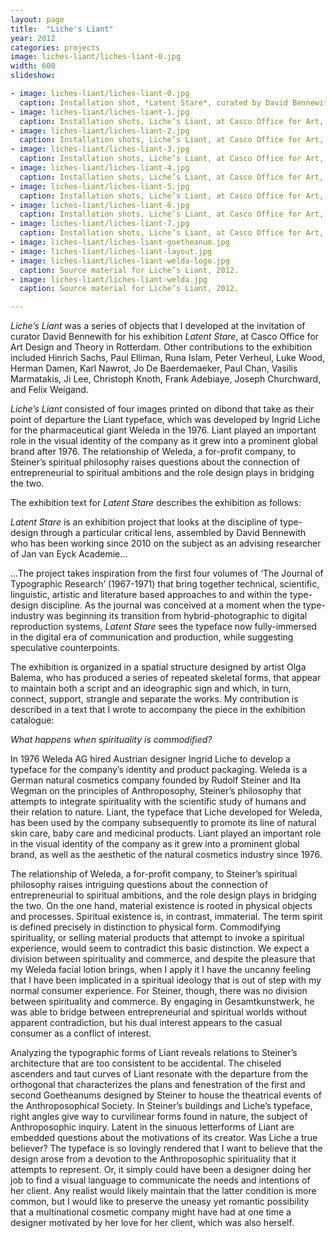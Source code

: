 ```yaml
---
layout: page
title:  "Liche's Liant"
year: 2012
categories: projects
image: liches-liant/liches-liant-0.jpg
width: 600
slideshow:

- image: liches-liant/liches-liant-0.jpg
  caption: Installation shot, *Latent Stare*, curated by David Bennewith at Casco Office for Art, Design and Theory (Rotterdam).
- image: liches-liant/liches-liant-1.jpg
  caption: Installation shots, Liche’s Liant, at Casco Office for Art, Design and Theory (Rotterdam). 2012.
- image: liches-liant/liches-liant-2.jpg
  caption: Installation shots, Liche’s Liant, at Casco Office for Art, Design and Theory (Rotterdam). 2012.
- image: liches-liant/liches-liant-3.jpg
  caption: Installation shots, Liche’s Liant, at Casco Office for Art, Design and Theory (Rotterdam). 2012.
- image: liches-liant/liches-liant-4.jpg
  caption: Installation shots, Liche’s Liant, at Casco Office for Art, Design and Theory (Rotterdam). 2012.
- image: liches-liant/liches-liant-5.jpg
  caption: Installation shots, Liche’s Liant, at Casco Office for Art, Design and Theory (Rotterdam). 2012.
- image: liches-liant/liches-liant-6.jpg
  caption: Installation shots, Liche’s Liant, at Casco Office for Art, Design and Theory (Rotterdam). 2012.
- image: liches-liant/liches-liant-7.jpg
  caption: Installation shots, Liche’s Liant, at Casco Office for Art, Design and Theory (Rotterdam). 2012.
- image: liches-liant/liches-liant-goetheanum.jpg
- image: liches-liant/liches-liant-layout.jpg
- image: liches-liant/liches-liant-welda-logo.jpg
  caption: Source material for Liche’s Liant, 2012.
- image: liches-liant/liches-liant-welda.jpg
  caption: Source material for Liche’s Liant, 2012.

---
```


*Liche’s Liant* was a series of objects that I developed at the invitation of curator David Bennewith for his exhibition *Latent Stare*, at Casco Office for Art Design and Theory in Rotterdam. Other  contributions to the exhibition included Hinrich Sachs, Paul Elliman, Runa Islam, Peter Verheul, Luke Wood, Herman Damen, Karl Nawrot, Jo De Baerdemaeker, Paul Chan, Vasilis Marmatakis, Ji Lee, Christoph Knoth, Frank Adebiaye, Joseph Churchward, and Felix Weigand.

*Liche’s Liant* consisted of four images printed on dibond that take as their point of departure the Liant typeface, which was developed by Ingrid Liche for the pharmaceutical giant Weleda in the 1976.  Liant played an important role in the visual identity of the company as it grew into a prominent global brand after 1976. The relationship of Weleda, a for-profit company, to Steiner’s spiritual philosophy raises questions about the connection of entrepreneurial to spiritual ambitions and the role design plays in bridging the two.

The exhibition text for *Latent Stare* describes the exhibition  as follows:
 
*Latent Stare* is an exhibition project that looks at the discipline of type- design through a particular critical lens, assembled by David Bennewith who has been working since 2010 on the subject as an advising researcher of Jan van Eyck Academie...
  
...The project takes inspiration from the first four volumes of ‘The Journal of Typographic Research’ (1967-1971) that bring together technical, scientific, linguistic, artistic and literature based approaches to and within the type-design discipline. As the journal was conceived at a moment when the type-industry was beginning its transition from hybrid-photographic to digital reproduction systems, *Latent Stare* sees the typeface now fully-immersed in the digital era of communication and production, while suggesting speculative counterpoints. 
 
The exhibition is organized in a spatial structure designed by artist Olga Balema, who has produced a series of repeated skeletal forms, that appear to maintain both a script and an ideographic sign and which, in turn, connect, support, strangle and separate the works. 
My contribution is described in a text that I wrote to accompany the piece in the exhibition catalogue:

*What happens when spirituality is commodified?*

In 1976 Weleda AG hired Austrian designer Ingrid Liche to develop a typeface for the company’s identity and product packaging. Weleda is a German natural cosmetics company founded by Rudolf Steiner and Ita Wegman on the principles of Anthroposophy, Steiner’s philosophy that attempts to integrate spirituality with the scientific study of humans and their relation to nature. Liant, the typeface that Liche developed for Weleda, has been used by the company subsequently to promote its line of natural skin care, baby care and medicinal products. Liant played an important role in the visual identity of the company as it grew into a prominent global brand, as well as the aesthetic of the natural cosmetics industry since 1976. 

The relationship of Weleda, a for-profit company, to Steiner’s spiritual philosophy raises intriguing questions about the connection of entrepreneurial to spiritual ambitions, and the role design plays in bridging the two. On the one hand, material existence is rooted in physical objects and processes. Spiritual existence is, in contrast, immaterial. The term spirit is defined precisely in distinction to physical form. Commodifying spirituality, or selling material products that attempt to invoke a spiritual experience, would seem to contradict this basic distinction. We expect a division between spirituality and commerce, and despite the pleasure that my Weleda facial lotion brings, when I apply it I have the uncanny feeling that I have been implicated in a spiritual ideology that is out of step with my normal consumer experience. For Steiner, though, there was no division between spirituality and commerce. By engaging in Gesamtkunstwerk, he was able to bridge between entrepreneurial and spiritual worlds without apparent contradiction, but his dual interest appears to the casual consumer as a conflict of interest.

Analyzing the typographic forms of Liant reveals relations to Steiner’s architecture that are too consistent to be accidental. The chiseled ascenders and taut curves of Liant resonate with the departure from the orthogonal that characterizes the plans and fenestration of the first and second Goetheanums designed by Steiner to house the theatrical events of the Anthroposophical Society. In Steiner’s buildings and Liche’s typeface, right angles give way to curvilinear forms found in nature, the subject of Anthroposophic inquiry. Latent in the sinuous letterforms of Liant are embedded questions about the motivations of its creator. Was Liche a true believer? The typeface is so lovingly rendered that I want to believe that the design arose from a devotion to the Anthroposophic spirituality that it attempts to represent. Or, it simply could have been a designer doing her job to find a visual language to communicate the needs and intentions of her client. Any realist would likely maintain that the latter condition is more common, but I would like to preserve the uneasy yet romantic possibility that a multinational cosmetic company might have had at one time a designer motivated by her love for her client, which was also herself.